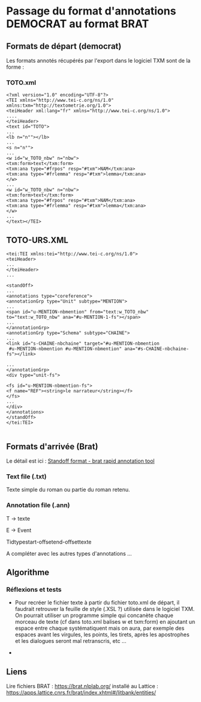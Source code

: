 # Passage du format d'annotations DEMOCRAT au format BRAT

## Formats de départ (democrat)

Les formats annotés récupérés par l'export dans le logiciel TXM sont de la forme :

### TOTO.xml

```
<?xml version="1.0" encoding="UTF-8"?>
<TEI xmlns="http://www.tei-c.org/ns/1.0" xmlns:txm="http://textometrie.org/1.0">
<teiHeader xml:lang="fr" xmlns="http://www.tei-c.org/ns/1.0">
....
</teiHeader>
<text id="TOTO">
...
<lb n="n°"></lb>
...
<s n="n°">
...
<w id="w_TOTO_nbw" n="nbw">
<txm:form>text</txm:form>
<txm:ana type="#frpos" resp="#txm">NAM</txm:ana>
<txm:ana type="#frlemma" resp="#txm">lemma</txm:ana>
</w>
...
<w id="w_TOTO_nbw" n="nbw">
<txm:form>text</txm:form>
<txm:ana type="#frpos" resp="#txm">NAM</txm:ana>
<txm:ana type="#frlemma" resp="#txm">lemma</txm:ana>
</w>
...
</text></TEI>
```

<?xml version="1.0" encoding="UTF-8"?>

## TOTO-URS.XML

```
<tei:TEI xmlns:tei="http://www.tei-c.org/ns/1.0">
<teiHeader>
...
</teiHeader>
...

<standOff>
...
<annotations type="coreference">
<annotationGrp type="Unit" subtype="MENTION">
...
<span id="u-MENTION-nbmention" from="text:w_TOTO_nbw" to="text:w_TOTO_nbw" ana="#u-MENTION-1-fs"></span>
...
</annotationGrp>
<annotationGrp type="Schema" subtype="CHAINE">
...
<link id="s-CHAINE-nbchaine" target="#u-MENTION-nbmention
 #u-MENTION-nbmention #u-MENTION-nbmention" ana="#s-CHAINE-nbchaine-fs"></link>

...
</annotationGrp>
<div type="unit-fs">

<fs id="u-MENTION-nbmention-fs">
<f name="REF"><string>le narrateur</string></f>
</fs>
...
</div>
</annotations>
</standOff>
</tei:TEI>


```

<?xml version="1.0" encoding="UTF-8"?>

## Formats d'arrivée (Brat)

Le détail est ici : [Standoff format - brat rapid annotation tool](https://brat.nlplab.org/standoff.html)

### Text file (.txt)

Texte simple du roman ou partie du roman retenu.

### Annotation file (.ann)

T -> texte

E -> Event



<div>
Tid<tab>type<espace>start-offset<espace>end-offset<tab>texte


</div>

A compléter avec les autres types d'annotations ...

## Algorithme

### Réflexions et tests

- Pour recréer le fichier texte à partir du fichier toto.xml de départ, il faudrait retrouver la feuille de style (.XSL ?) utilisée dans le logiciel TXM. On pourrait utiliser un programme simple qui concanète chaque morceau de texte (cf dans toto.xml balises w et txm:form) en ajoutant un espace entre chaque systématiquent mais on aura, par exemple des espaces avant les virgules, les points, les tirets, après les apostrophes et les dialogues seront mal retranscris, etc ...

- 

## Liens

Lire fichiers BRAT : https://brat.nlplab.org/ installé au Lattice : https://apps.lattice.cnrs.fr/brat/index.xhtml#/litbank/entities/










